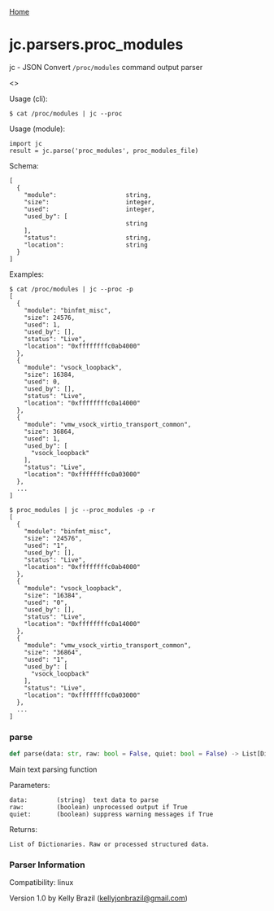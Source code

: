 [Home](https://kellyjonbrazil.github.io/jc/)
<a id="jc.parsers.proc_modules"></a>

# jc.parsers.proc\_modules

jc - JSON Convert `/proc/modules` command output parser

<<Short proc_modules description and caveats>>

Usage (cli):

    $ cat /proc/modules | jc --proc

Usage (module):

    import jc
    result = jc.parse('proc_modules', proc_modules_file)

Schema:

    [
      {
        "module":                   string,
        "size":                     integer,
        "used":                     integer,
        "used_by": [
                                    string
        ],
        "status":                   string,
        "location":                 string
      }
    ]

Examples:

    $ cat /proc/modules | jc --proc -p
    [
      {
        "module": "binfmt_misc",
        "size": 24576,
        "used": 1,
        "used_by": [],
        "status": "Live",
        "location": "0xffffffffc0ab4000"
      },
      {
        "module": "vsock_loopback",
        "size": 16384,
        "used": 0,
        "used_by": [],
        "status": "Live",
        "location": "0xffffffffc0a14000"
      },
      {
        "module": "vmw_vsock_virtio_transport_common",
        "size": 36864,
        "used": 1,
        "used_by": [
          "vsock_loopback"
        ],
        "status": "Live",
        "location": "0xffffffffc0a03000"
      },
      ...
    ]

    $ proc_modules | jc --proc_modules -p -r
    [
      {
        "module": "binfmt_misc",
        "size": "24576",
        "used": "1",
        "used_by": [],
        "status": "Live",
        "location": "0xffffffffc0ab4000"
      },
      {
        "module": "vsock_loopback",
        "size": "16384",
        "used": "0",
        "used_by": [],
        "status": "Live",
        "location": "0xffffffffc0a14000"
      },
      {
        "module": "vmw_vsock_virtio_transport_common",
        "size": "36864",
        "used": "1",
        "used_by": [
          "vsock_loopback"
        ],
        "status": "Live",
        "location": "0xffffffffc0a03000"
      },
      ...
    ]

<a id="jc.parsers.proc_modules.parse"></a>

### parse

```python
def parse(data: str, raw: bool = False, quiet: bool = False) -> List[Dict]
```

Main text parsing function

Parameters:

    data:        (string)  text data to parse
    raw:         (boolean) unprocessed output if True
    quiet:       (boolean) suppress warning messages if True

Returns:

    List of Dictionaries. Raw or processed structured data.

### Parser Information
Compatibility:  linux

Version 1.0 by Kelly Brazil (kellyjonbrazil@gmail.com)
